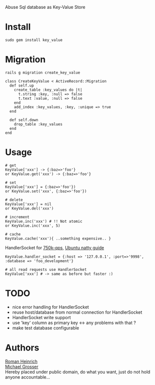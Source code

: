 Abuse Sql database as Key-Value Store

Install
=======
    sudo gem install key_value

Migration
=========
`rails g migration create_key_value`

    class CreateKeyValue < ActiveRecord::Migration
      def self.up
        create_table :key_values do |t|
          t.string :key, :null => false
          t.text :value, :null => false
        end
        add_index :key_values, :key, :unique => true
      end

      def self.down
        drop_table :key_values
      end
    end

Usage
=====
    # get
    KeyValue['xxx'] -> {:baz=>'foo'}
    or KeyValue.get('xxx') -> {:baz=>'foo'}

    # set
    KeyValue['xxx'] = {:baz=>'foo'})
    or KeyValue.set('xxx', {:baz=>'foo'})

    # delete
    KeyValue['xxx'] = nil
    or KeyValue.del('xxx')

    # increment
    KeyValue.inc('xxx') # !! Not atomic
    or KeyValue.inc('xxx', 5)

    # cache
    KeyValue.cache('xxx'){ ..something expensive.. }

HandlerSocket for [750k-qps](http://yoshinorimatsunobu.blogspot.com/2010/10/using-mysql-as-nosql-story-for.html),
[Ubuntu natty guide](http://grosser.it/2011/05/14/installing-mysql-handlersocket-in-ubuntu-natty-for-ruby/)

    KeyValue.handler_socket = {:host => '127.0.0.1', :port=>'9998', :database => 'foo_development'}

    # all read requests use HandlerSocket
    KeyValue['xxx'] # -> same as before but faster :)

TODO
====
 - nice error handling for HandlerSocket
 - reuse host/database from normal connection for HandlerSocket
 - HandlerSocket write support
 - use 'key' column as primary key <-> any problems with that ?
 - make test database configurable

Authors
=======
[Roman Heinrich](https://github.com/mindreframer)<br/>
[Michael Grosser](http://grosser.it)<br/>
Hereby placed under public domain, do what you want, just do not hold anyone accountable...
